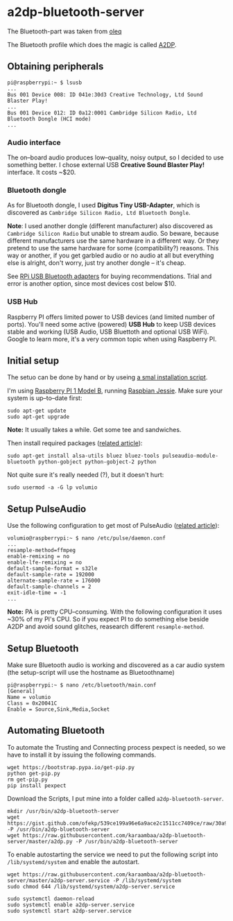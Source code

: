 # a2dp-bluetooth-server

The Bluetooth-part was taken from [oleq](https://gist.github.com/oleq/24e09112b07464acbda1 "A2DP audio streaming using Raspberry PI (Raspbian Jessie)")

The Bluetooth profile which does the magic is called [A2DP](https://en.wikipedia.org/wiki/List_of_Bluetooth_profiles#Advanced_Audio_Distribution_Profile_.28A2DP.29).

## Obtaining peripherals

```
pi@raspberrypi:~ $ lsusb
...
Bus 001 Device 008: ID 041e:30d3 Creative Technology, Ltd Sound Blaster Play!
...
Bus 001 Device 012: ID 0a12:0001 Cambridge Silicon Radio, Ltd Bluetooth Dongle (HCI mode)
...
```

### Audio interface

The on–board audio produces low–quality, noisy output, so I decided to use something better. I chose external USB **Creative Sound Blaster Play!** interface. It costs ~$20.

### Bluetooth dongle

As for Bluetooth dongle, I used **Digitus Tiny USB-Adapter**, which is discovered as `Cambridge Silicon Radio, Ltd Bluetooth Dongle`.

**Note**: I used another dongle (different manufacturer) also discovered as `Cambridge Silicon Radio` but unable to stream audio. So beware, because different manufacturers use the same hardware in a different way. Or they pretend to use the same hardware for some (compatibility?) reasons. This way or another, if you get garbled audio or no audio at all but everything else is alright, don't worry, just try another dongle – it's cheap.

See [RPi USB Bluetooth adapters](http://elinux.org/RPi_USB_Bluetooth_adapters) for buying recommendations. Trial and error is another option, since most devices cost below $10. 

### USB Hub

Raspberry PI offers limited power to USB devices (and limited number of ports). You'll need some active (powered) **USB Hub** to keep USB devices stable and working (USB Audio, USB Bluettoth and optional USB WiFi). 
Google to learn more, it's a very common topic when using Raspberry PI.

## Initial setup

The setuo can be done by hand or by useing [a smal installation script](https://raw.githubusercontent.com/karaambaa/a2dp-bluetooth-server/master/a2dp).

I'm using [Raspberry PI 1 Model B](https://www.raspberrypi.org/products/model-b/), running [Raspbian Jessie](https://www.raspberrypi.org/downloads/raspbian/). Make sure your system is up–to–date first:

```
sudo apt-get update
sudo apt-get upgrade
```

**Note:** It usually takes a while. Get some tee and sandwiches.

Then install required packages ([related article](http://www.instructables.com/id/Enhance-your-Raspberry-Pi-media-center-with-Blueto/?ALLSTEPS)):

```
sudo apt-get install alsa-utils bluez bluez-tools pulseaudio-module-bluetooth python-gobject python-gobject-2 python
```

Not quite sure it's really needed (?), but it doesn't hurt:

```
sudo usermod -a -G lp volumio
```


## Setup PulseAudio

Use the following configuration to get most of PulseAudio ([related article](http://www.crazy-audio.com/2014/09/pulseaudio-on-the-raspbery-pi/)):

```
volumio@raspberrypi:~ $ nano /etc/pulse/daemon.conf
...
resample-method=ffmpeg
enable-remixing = no
enable-lfe-remixing = no
default-sample-format = s32le
default-sample-rate = 192000
alternate-sample-rate = 176000
default-sample-channels = 2
exit-idle-time = -1
...
```

**Note:** PA is pretty CPU–consuming. With the following configuration it uses ~30% of my PI's CPU.
So if you expect PI to do something else beside A2DP and avoid sound glitches, reasearch different `resample-method`.

## Setup Bluetooth

Make sure Bluetooth audio is working and discovered as a car audio system (the setup-script will use the hostname as Bluetoothname)

```
pi@raspberrypi:~ $ nano /etc/bluetooth/main.conf
[General]
Name = volumio
Class = 0x20041C
Enable = Source,Sink,Media,Socket
```

## Automating Bluetooth

To automate the Trusting and Connecting process pexpect is needed, so we have to install it by issuing the following commands.
```
wget https://bootstrap.pypa.io/get-pip.py
python get-pip.py
rm get-pip.py
pip install pexpect
```

Download the Scripts, I put mine into a folder called `a2dp-bluetooth-server`.
```
mkdir /usr/bin/a2dp-bluetooth-server
wget https://gist.github.com/ofekp/539ce199a96e6a9ace2c1511cc7409ce/raw/30a91d80d5d7ee93e336f2e9ee1f7e2ef601e3f1/bluetoothctl.py -P /usr/bin/a2dp-bluetooth-server
wget https://raw.githubusercontent.com/karaambaa/a2dp-bluetooth-server/master/a2dp.py -P /usr/bin/a2dp-bluetooth-server
```

To enable autostarting the service we need to put the following script into `/lib/systemd/system` and enable the autostart.
```
wget https://raw.githubusercontent.com/karaambaa/a2dp-bluetooth-server/master/a2dp-server.service -P /lib/systemd/system
sudo chmod 644 /lib/systemd/system/a2dp-server.service
```
```
sudo systemctl daemon-reload
sudo systemctl enable a2dp-server.service
sudo systemctl start a2dp-server.service
```
